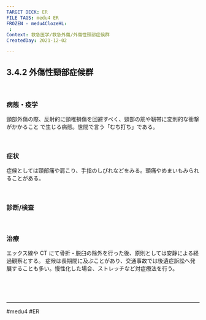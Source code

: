 ```yaml
---
TARGET DECK: ER
FILE TAGS: medu4 ER
FROZEN - medu4ClozeHL:
 : 
Context: 救急医学/救急外傷/外傷性頸部症候群 
CreatedDay: 2021-12-02

---
```


## 3.4.2 外傷性頸部症候群 

<br>

### 病態・疫学
頸部外傷の際、反射的に頸椎損傷を回避すべく、頸部の筋や靭帯に変則的な衝撃がかかること で生じる病態。世間で言う「むち打ち」である。

<br>

### 症状
症候としては頸部痛や肩こり、手指のしびれなどをみる。頭痛やめまいもみられることがある。

<br>

### 診断/検査


<br>

### 治療
エックス線や CT にて骨折・脱臼の除外を行った後、原則としては安静による経過観察とする。
症候は長期間に及ぶことがあり、交通事故では後遺症訴訟へ発展することも多い。慢性化した場合、ストレッチなど対症療法を行う。
 

<br><br><br>

---
#medu4 #ER 
